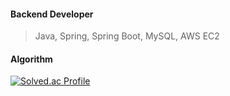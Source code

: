 #### Backend Developer 
> Java, Spring, Spring Boot, MySQL, AWS EC2

#### Algorithm <br>
[![Solved.ac Profile](http://mazassumnida.wtf/api/v2/generate_badge?boj=wordnumperiod)](https://solved.ac/wordnumperiod/)
